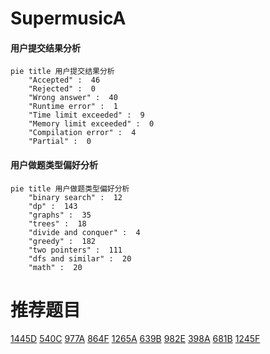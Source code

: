 # SupermusicA

<!-- tabs:start -->



#### **用户提交结果分析**

```mermaid
pie title 用户提交结果分析
    "Accepted" :  46
    "Rejected" :  0
    "Wrong answer" :  40
    "Runtime error" :  1
    "Time limit exceeded" :  9
    "Memory limit exceeded" :  0
    "Compilation error" :  4
    "Partial" :  0
```

#### **用户做题类型偏好分析**

```mermaid
pie title 用户做题类型偏好分析
    "binary search" :  12
    "dp" :  143
    "graphs" :  35
    "trees" :  18
    "divide and conquer" :  4
    "greedy" :  182
    "two pointers" :  111
    "dfs and similar" :  20
    "math" :  20
```



<!-- tabs:end -->
# 推荐题目
[1445D](https://codeforces.com/contest/1445/problem/D)
[540C](https://codeforces.com/contest/540/problem/C)
[977A](https://codeforces.com/contest/977/problem/A)
[864F](https://codeforces.com/contest/864/problem/F)
[1265A](https://codeforces.com/contest/1265/problem/A)
[639B](https://codeforces.com/contest/639/problem/B)
[982E](https://codeforces.com/contest/982/problem/E)
[398A](https://codeforces.com/contest/398/problem/A)
[681B](https://codeforces.com/contest/681/problem/B)
[1245F](https://codeforces.com/contest/1245/problem/F)
